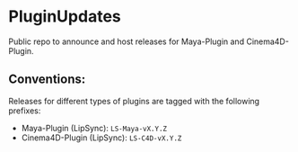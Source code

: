 # PluginUpdates
Public repo to announce and host releases for Maya-Plugin and Cinema4D-Plugin.

## Conventions:

Releases for different types of plugins are tagged with the following prefixes:
- Maya-Plugin (LipSync): `LS-Maya-vX.Y.Z`
- Cinema4D-Plugin (LipSync): `LS-C4D-vX.Y.Z`